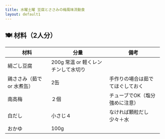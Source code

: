 ```yaml
---
title: 水曜土曜 豆腐とささみの梅風味流動食
layout: default1
---
```

## 🍽 材料（2人分）

| 材料 | 分量 | 備考 |
| --- | --- | ---- |
| 絹ごし豆腐 | 200g 常温 or 軽くレンチンして水切り |
| 鶏ささみ（茹で or 水煮缶） | 2缶 | 手作りの場合は茹でてほぐしておく |
| 南高梅 | ２個 | チューブでOK（塩分強めに注意）  |
| 白だし | 小さじ４ | なければ顆粒だし少々＋水 |
| おかゆ | 100g | |
